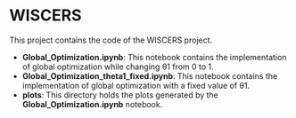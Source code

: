 # WISCERS
This project contains the code of the WISCERS project.
+ **Global_Optimization.ipynb**: This notebook contains the implementation of global optimization while changing θ1 from 0 to 1.
+ **Global_Optimization_theta1_fixed.ipynb**: This notebook contains the implementation of global optimization with a fixed value of θ1.
+ **plots**: This directory holds the plots generated by the **Global_Optimization.ipynb** notebook.
